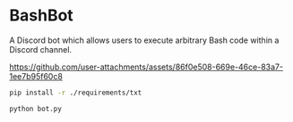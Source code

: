 # BashBot
A Discord bot which allows users to execute arbitrary Bash code within a Discord channel.    

https://github.com/user-attachments/assets/86f0e508-669e-46ce-83a7-1ee7b95f60c8

```bash
pip install -r ./requirements/txt
```

```bash
python bot.py
```
